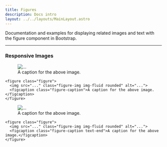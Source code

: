 ```yaml
---
title: Figures
description: Docs intro
layout: ../../layouts/MainLayout.astro
---
```


<p>
 Documentation and examples for displaying related images and text with the figure component in Bootstrap.
</p>
<hr>

### Responsive Images

<div class="card">
 <div class="card-body">
  <figure class="figure">
  <img src="https://images.unsplash.com/photo-1550745165-9bc0b252726f?ixlib=rb-1.2.1&ixid=MnwxMjA3fDB8MHxwaG90by1wYWdlfHx8fGVufDB8fHx8&auto=format&fit=crop&w=1470&q=80" class="figure-img img-fluid rounded" alt="...">
  <figcaption class="figure-caption">A caption for the above image.</figcaption>
</figure>
 </div>
 <div class="card-footer">
  <pre><code class="language-html">&lt;figure class=&quot;figure&quot;&gt;
  &lt;img src=&quot;...&quot; class=&quot;figure-img img-fluid rounded&quot; alt=&quot;...&quot;&gt;
  &lt;figcaption class=&quot;figure-caption&quot;&gt;A caption for the above image.&lt;/figcaption&gt;
&lt;/figure&gt;</code></pre>
 </div>
</div>
<div class="card">
 <div class="card-body">
  <figure class="figure">
  <img src="https://images.unsplash.com/photo-1550745165-9bc0b252726f?ixlib=rb-1.2.1&ixid=MnwxMjA3fDB8MHxwaG90by1wYWdlfHx8fGVufDB8fHx8&auto=format&fit=crop&w=1470&q=80" class="figure-img img-fluid rounded" alt="...">
  <figcaption class="figure-caption text-end">A caption for the above image.</figcaption>
</figure>
 </div>
 <div class="card-footer">
  <pre><code class="language-html">&lt;figure class=&quot;figure&quot;&gt;
  &lt;img src=&quot;...&quot; class=&quot;figure-img img-fluid rounded&quot; alt=&quot;...&quot;&gt;
  &lt;figcaption class=&quot;figure-caption text-end&quot;&gt;A caption for the above image.&lt;/figcaption&gt;
&lt;/figure&gt;</code></pre>
 </div>
</div>